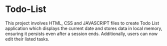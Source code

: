 # Todo-List
This project involves HTML, CSS and JAVASCRIPT files to create Todo List application which displays the current date and stores data in local memory, ensuring it persists even after a session ends. Additionally, users can now edit their listed tasks.
